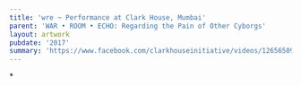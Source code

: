```yaml
---
title: 'wre ~ Performance at Clark House, Mumbai'
parent: 'WAR • ROOM • ECHO: Regarding the Pain of Other Cyborgs'
layout: artwork
pubdate: '2017'
summary: 'https://www.facebook.com/clarkhouseinitiative/videos/1265650923482416/'
---
```

\*

